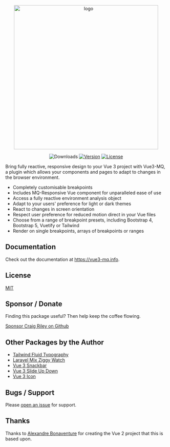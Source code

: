 <p align="center">
  <a href="https://vuepress.vuejs.org/" target="_blank">
    <img width="450" src="https://github.com/craigrileyuk/vue3-mq/blob/4b5919c9f20a75eddb9f2f060d70b9204fb24b2a/docs/.vuepress/public/images/logo.png" alt="logo">
  </a>
</p>

<p align="center">
  <img src="https://img.shields.io/npm/dm/vue3-mq.svg" alt="Downloads"></a>
  <a href="https://www.npmjs.com/package/vue3-mq"><img src="https://img.shields.io/npm/v/vue3-mq.svg" alt="Version"></a>
  <a href="https://github.com/craigrileyuk/vue3-mq/blob/main/LICENSE"><img src="https://img.shields.io/npm/l/vue3-mq.svg" alt="License"></a>
</p>

Bring fully reactive, responsive design to your Vue 3 project with Vue3-MQ, a plugin which allows your components and pages to adapt to changes in the browser environment.

- Completely customisable breakpoints
- Includes MQ-Responsive Vue component for unparalleled ease of use
- Access a fully reactive environment analysis object
- Adapt to your users' preference for light or dark themes
- React to changes in screen orientation
- Respect user preference for reduced motion direct in your Vue files
- Choose from a range of breakpoint presets, including Bootstrap 4, Bootstrap 5, Vuetify or Tailwind
- Render on single breakpoints, arrays of breakpoints or ranges

## Documentation

Check out the documentation at https://vue3-mq.info.

## License

[MIT](https://github.com/craigrileyuk/vue3-mq/blob/main/LICENSE)

## Sponsor / Donate

Finding this package useful? Then help keep the coffee flowing.

[Sponsor Craig Riley on Github](https://github.com/sponsors/craigrileyuk/)

## Other Packages by the Author

- [Tailwind Fluid Typography](https://github.com/craigrileyuk/tailwind-fluid-typography)
- [Laravel Mix Ziggy Watch](https://github.com/craigrileyuk/laravel-mix-ziggy-watch)
- [Vue 3 Snackbar](https://github.com/craigrileyuk/vue3-snackbar)
- [Vue 3 Slide Up Down](https://github.com/craigrileyuk/vue3-slide-up-down)
- [Vue 3 Icon](https://github.com/craigrileyuk/vue3-icon)


## Bugs / Support

Please [open an issue](https://github.com/craigrileyuk/vue3-mq/issues/new) for support.

## Thanks

Thanks to [Alexandre Bonaventure](https://github.com/AlexandreBonaventure/vue-mq) for creating the Vue 2 project that this is based upon.